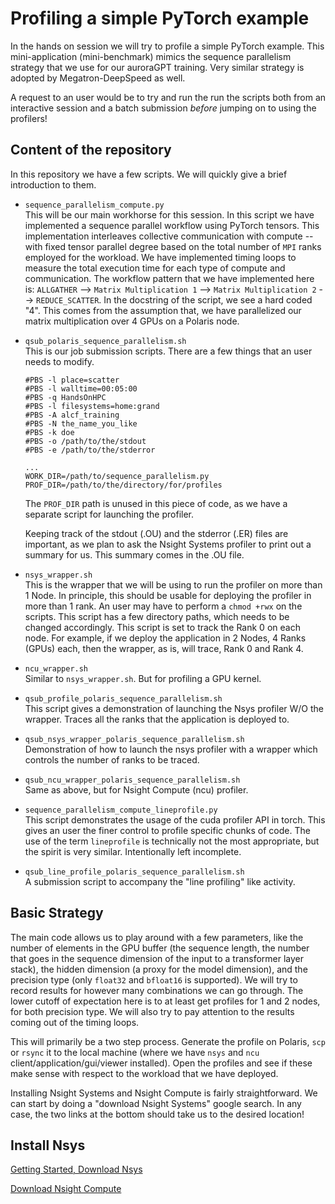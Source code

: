 # Profiling a simple PyTorch example
In the hands on session we will try to profile a simple PyTorch example. This mini-application (mini-benchmark) mimics the sequence parallelism strategy that we use for our auroraGPT training. Very similar strategy is adopted by Megatron-DeepSpeed as well. 

A request to an user would be to try and run the run the scripts both from an interactive session and a batch submission *before* jumping on to using the profilers! 

## Content of the repository 
In this repository we have a few scripts. We will quickly give a brief introduction to them.
- `sequence_parallelism_compute.py` \
    This will be our main workhorse for this session. In this script we have implemented a sequence parallel workflow using PyTorch tensors. This implementation interleaves collective communication with compute -- with fixed tensor parallel degree based on the total number of `MPI` ranks employed for the workload. We have implemented timing loops to measure the total execution time for each type of compute and communication. The workflow pattern that we have implemented here is:
    `ALLGATHER` --> `Matrix Multiplication 1` --> `Matrix Multiplication 2` --> `REDUCE_SCATTER`. In the docstring of the script, we see a hard coded "4". This comes from the assumption that, we have parallelized our matrix multiplication over 4 GPUs on a Polaris node.

- `qsub_polaris_sequence_parallelism.sh` \
    This is our job submission scripts. There are a few things that an user needs to modify.
    ```
    #PBS -l place=scatter
    #PBS -l walltime=00:05:00
    #PBS -q HandsOnHPC
    #PBS -l filesystems=home:grand
    #PBS -A alcf_training
    #PBS -N the_name_you_like
    #PBS -k doe
    #PBS -o /path/to/the/stdout
    #PBS -e /path/to/the/stderror

    ...
    WORK_DIR=/path/to/sequence_parallelism.py
    PROF_DIR=/path/to/the/directory/for/profiles
    ```
    The `PROF_DIR` path is unused in this piece of code, as we have a separate script for launching the profiler.

    Keeping track of the stdout (.OU) and the stderror (.ER) files are important, as we plan to ask the Nsight Systems profiler to print out a summary for us. This summary comes in the .OU file.
- `nsys_wrapper.sh` \
    This is the wrapper that we will be using to run the profiler on more than 1 Node. In principle, this should be usable for deploying the profiler in more than 1 rank. An user may have to perform a `chmod +rwx` on the scripts. This script has a few directory paths, which needs to be changed accordingly. This script is set to track the Rank 0 on each node. For example, if we deploy the application in 2 Nodes, 4 Ranks (GPUs) each, then the wrapper, as is, will trace, Rank 0 and Rank 4.
- `ncu_wrapper.sh` \
    Similar to `nsys_wrapper.sh`. But for profiling a GPU kernel.
- `qsub_profile_polaris_sequence_parallelism.sh` \
    This script gives a demonstration of launching the Nsys profiler W/O the wrapper. Traces all the ranks that the application is deployed to.
- `qsub_nsys_wrapper_polaris_sequence_parallelism.sh` \
    Demonstration of how to launch the nsys profiler with a wrapper which controls the number of ranks to be traced.
- `qsub_ncu_wrapper_polaris_sequence_parallelism.sh` \
    Same as above, but for Nsight Compute (ncu) profiler.
- `sequence_parallelism_compute_lineprofile.py` \
    This script demonstrates the usage of the cuda profiler API in torch. This gives an user the finer control to profile specific chunks of code. The use of the term `lineprofile` is technically not the most appropriate, but the spirit is very similar. Intentionally left incomplete.
- `qsub_line_profile_polaris_sequence_parallelism.sh` \
    A submission script to accompany the "line profiling" like activity.

## Basic Strategy
The main code allows us to play around with a few parameters, like the number of elements in the GPU buffer (the sequence length, the number that goes in the sequence dimension of the input to a transformer layer stack), the hidden dimension (a proxy for the model dimension), and the precision type (only `float32` and `bfloat16` is supported). We will try to record results for however many combinations we can go through. The lower cutoff of expectation here is to at least get profiles for 1 and 2 nodes, for both precision type. We will also try to pay attention to the results coming out of the timing loops.

This will primarily be a two step process. Generate the profile on Polaris, `scp` or `rsync` it to the local machine (where we have `nsys` and `ncu` client/application/gui/viewer installed). Open the profiles and see if these make sense with respect to the workload that we have deployed.

Installing Nsight Systems and Nsight Compute is fairly straightforward. We can start by doing a "download Nsight Systems" google search. In any case, the two links at the bottom should take us to the desired location!

## Install Nsys

[Getting Started, Download Nsys](https://developer.nvidia.com/nsight-systems/get-started)

[Download Nsight Compute](https://developer.nvidia.com/tools-overview/nsight-compute/get-started)
